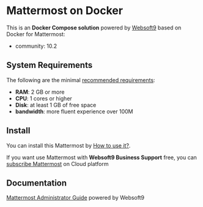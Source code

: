 # Mattermost on Docker  

This is an **Docker Compose solution** powered by [Websoft9](https://www.websoft9.com) based on Docker for Mattermost:


 - community:  10.2


## System Requirements

The following are the minimal [recommended requirements](https://docs.mattermost.com/install/install-docker.html/):

* **RAM**: 2 GB or more
* **CPU**: 1 cores or higher
* **Disk**: at least 1 GB of free space
* **bandwidth**: more fluent experience over 100M  

## Install

You can install this Mattermost by [How to use it?](https://github.com/Websoft9/docker-library#how-to-use-it).   

If you want use Mattermost with **Websoft9 Business Support** free, you can [subscribe Mattermost](https://www.websoft9.com/apps) on Cloud platform

## Documentation

[Mattermost Administrator Guide](https://support.websoft9.com/docs/mattermost) powered by Websoft9